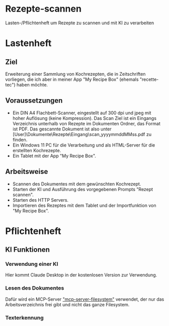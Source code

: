 # Rezepte-scannen
Lasten-/Pflichtenheft um Rezepte zu scannen und mit KI zu verarbeiten

# Lastenheft
## Ziel
Erweiterung einer Sammlung von Kochrezepten, die in Zeitschriften vorliegen, die ich aber in meiner App "My Recipe Box" (ehemals "recette-tec") haben möchte.

## Voraussetzungen
- Ein DIN A4 Flachbett-Scanner, eingestellt auf 300 dpi und jpeg mit hoher Auflösung (keine Kompression). Das Scan Ziel ist ein Eingangs Verzeichnis unterhalb von Rezepte im Dokumenten Ordner, das Format ist PDF. Das gescannte Dokument ist also unter [User]\Dokumente\Rezepte\Eingang\scan_yyyymmddMMss.pdf zu finden.
- Ein Windows 11 PC für die Verarbeitung und als HTML-Server für die erstellten Kochrezepte.
- Ein Tablet mit der App "My Recipe Box".

## Arbeitsweise
- Scannen des Dokumentes mit dem gewünschten Kochrezept.
- Starten der KI und Ausführung des vorgegebenen Prompts "Rezept scannen".
- Starten des HTTP Servers.
- Importieren des Rezeptes mit dem Tablet und der Importfunktion von "My Recipe Box".

# Pflichtenheft
## KI Funktionen
### Verwendung einer KI
Hier kommt Claude Desktop in der kostenlosen Version zur Verwendung.

### Lesen des Dokumentes
Dafür wird ein MCP-Server ["mcp-server-filesystem"](https://github.com/MarcusJellinghaus/mcp_server_filesystem.git) verwendet, der nur das Arbeitsverzeichnis frei gibt und nicht das ganze Filesystem.

### Texterkennung

